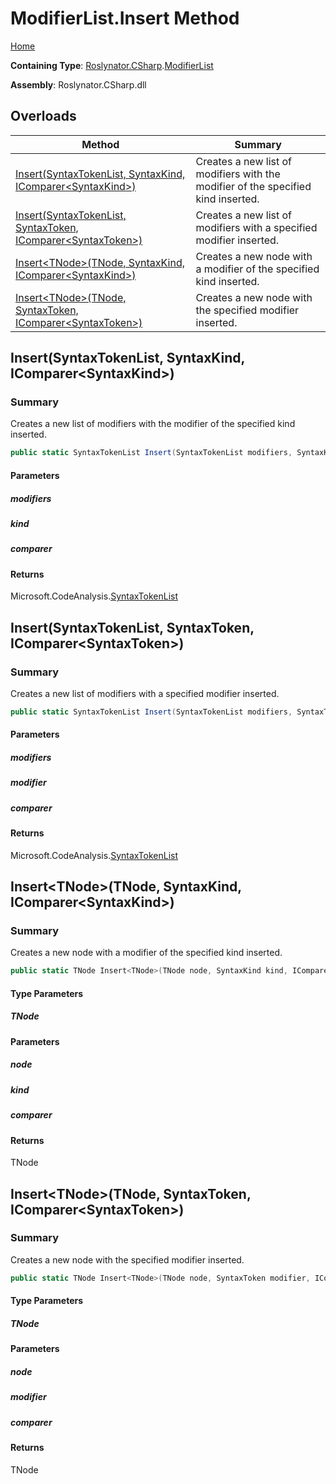 # ModifierList\.Insert Method

[Home](../../../../README.md)

**Containing Type**: [Roslynator.CSharp](../../README.md)\.[ModifierList](../README.md)

**Assembly**: Roslynator\.CSharp\.dll

## Overloads

| Method | Summary |
| ------ | ------- |
| [Insert(SyntaxTokenList, SyntaxKind, IComparer\<SyntaxKind>)](../Insert/README.md#Roslynator_CSharp_ModifierList_Insert_Microsoft_CodeAnalysis_SyntaxTokenList_Microsoft_CodeAnalysis_CSharp_SyntaxKind_System_Collections_Generic_IComparer_Microsoft_CodeAnalysis_CSharp_SyntaxKind__) | Creates a new list of modifiers with the modifier of the specified kind inserted\. |
| [Insert(SyntaxTokenList, SyntaxToken, IComparer\<SyntaxToken>)](../Insert/README.md#Roslynator_CSharp_ModifierList_Insert_Microsoft_CodeAnalysis_SyntaxTokenList_Microsoft_CodeAnalysis_SyntaxToken_System_Collections_Generic_IComparer_Microsoft_CodeAnalysis_SyntaxToken__) | Creates a new list of modifiers with a specified modifier inserted\. |
| [Insert\<TNode>(TNode, SyntaxKind, IComparer\<SyntaxKind>)](#Roslynator_CSharp_ModifierList_Insert__1___0_Microsoft_CodeAnalysis_CSharp_SyntaxKind_System_Collections_Generic_IComparer_Microsoft_CodeAnalysis_CSharp_SyntaxKind__) | Creates a new node with a modifier of the specified kind inserted\. |
| [Insert\<TNode>(TNode, SyntaxToken, IComparer\<SyntaxToken>)](#Roslynator_CSharp_ModifierList_Insert__1___0_Microsoft_CodeAnalysis_SyntaxToken_System_Collections_Generic_IComparer_Microsoft_CodeAnalysis_SyntaxToken__) | Creates a new node with the specified modifier inserted\. |

## Insert\(SyntaxTokenList, SyntaxKind, IComparer\<SyntaxKind>\)<a name="Roslynator_CSharp_ModifierList_Insert_Microsoft_CodeAnalysis_SyntaxTokenList_Microsoft_CodeAnalysis_CSharp_SyntaxKind_System_Collections_Generic_IComparer_Microsoft_CodeAnalysis_CSharp_SyntaxKind__"></a>

### Summary

Creates a new list of modifiers with the modifier of the specified kind inserted\.

```csharp
public static SyntaxTokenList Insert(SyntaxTokenList modifiers, SyntaxKind kind, IComparer<SyntaxKind> comparer = null)
```

#### Parameters

##### modifiers





##### kind





##### comparer





#### Returns

Microsoft\.CodeAnalysis\.[SyntaxTokenList](https://docs.microsoft.com/en-us/dotnet/api/microsoft.codeanalysis.syntaxtokenlist)

## Insert\(SyntaxTokenList, SyntaxToken, IComparer\<SyntaxToken>\)<a name="Roslynator_CSharp_ModifierList_Insert_Microsoft_CodeAnalysis_SyntaxTokenList_Microsoft_CodeAnalysis_SyntaxToken_System_Collections_Generic_IComparer_Microsoft_CodeAnalysis_SyntaxToken__"></a>

### Summary

Creates a new list of modifiers with a specified modifier inserted\.

```csharp
public static SyntaxTokenList Insert(SyntaxTokenList modifiers, SyntaxToken modifier, IComparer<SyntaxToken> comparer = null)
```

#### Parameters

##### modifiers





##### modifier





##### comparer





#### Returns

Microsoft\.CodeAnalysis\.[SyntaxTokenList](https://docs.microsoft.com/en-us/dotnet/api/microsoft.codeanalysis.syntaxtokenlist)

## Insert\<TNode>\(TNode, SyntaxKind, IComparer\<SyntaxKind>\)<a name="Roslynator_CSharp_ModifierList_Insert__1___0_Microsoft_CodeAnalysis_CSharp_SyntaxKind_System_Collections_Generic_IComparer_Microsoft_CodeAnalysis_CSharp_SyntaxKind__"></a>

### Summary

Creates a new node with a modifier of the specified kind inserted\.

```csharp
public static TNode Insert<TNode>(TNode node, SyntaxKind kind, IComparer<SyntaxKind> comparer = null) where TNode : Microsoft.CodeAnalysis.SyntaxNode
```

#### Type Parameters

##### TNode





#### Parameters

##### node





##### kind





##### comparer





#### Returns

TNode

## Insert\<TNode>\(TNode, SyntaxToken, IComparer\<SyntaxToken>\)<a name="Roslynator_CSharp_ModifierList_Insert__1___0_Microsoft_CodeAnalysis_SyntaxToken_System_Collections_Generic_IComparer_Microsoft_CodeAnalysis_SyntaxToken__"></a>

### Summary

Creates a new node with the specified modifier inserted\.

```csharp
public static TNode Insert<TNode>(TNode node, SyntaxToken modifier, IComparer<SyntaxToken> comparer = null) where TNode : Microsoft.CodeAnalysis.SyntaxNode
```

#### Type Parameters

##### TNode





#### Parameters

##### node





##### modifier





##### comparer





#### Returns

TNode

